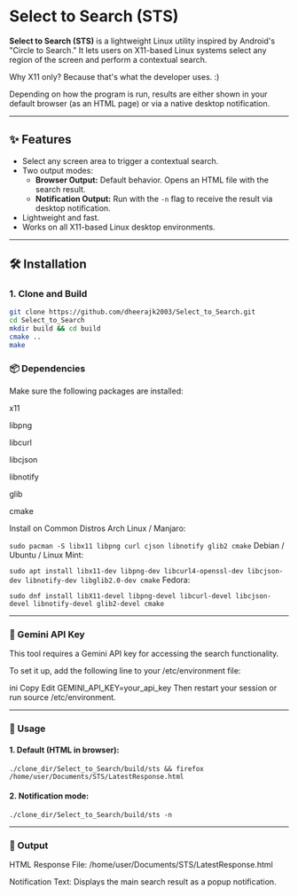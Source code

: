 # Select to Search (STS)

**Select to Search (STS)** is a lightweight Linux utility inspired by Android's "Circle to Search." It lets users on X11-based Linux systems select any region of the screen and perform a contextual search.

Why X11 only? Because that's what the developer uses. :)

Depending on how the program is run, results are either shown in your default browser (as an HTML page) or via a native desktop notification.

---

## ✨ Features

- Select any screen area to trigger a contextual search.
- Two output modes:
  - **Browser Output:** Default behavior. Opens an HTML file with the search result.
  - **Notification Output:** Run with the `-n` flag to receive the result via desktop notification.
- Lightweight and fast.
- Works on all X11-based Linux desktop environments.

---

## 🛠 Installation

### 1. Clone and Build

```bash
git clone https://github.com/dheerajk2003/Select_to_Search.git
cd Select_to_Search
mkdir build && cd build
cmake ..
make
```

### 📦 Dependencies
Make sure the following packages are installed:

x11

libpng

libcurl

libcjson

libnotify

glib

cmake

Install on Common Distros
Arch Linux / Manjaro:

```sudo pacman -S libx11 libpng curl cjson libnotify glib2 cmake```
Debian / Ubuntu / Linux Mint:


```sudo apt install libx11-dev libpng-dev libcurl4-openssl-dev libcjson-dev libnotify-dev libglib2.0-dev cmake```
Fedora:


```sudo dnf install libX11-devel libpng-devel libcurl-devel libcjson-devel libnotify-devel glib2-devel cmake```

---

### 🔑 Gemini API Key
This tool requires a Gemini API key for accessing the search functionality.

To set it up, add the following line to your /etc/environment file:

ini
Copy
Edit
GEMINI_API_KEY=your_api_key
Then restart your session or run source /etc/environment.

---

 ### 🚀 Usage
#### 1. Default (HTML in browser):

``` ./clone_dir/Select_to_Search/build/sts && firefox /home/user/Documents/STS/LatestResponse.html ```

#### 2. Notification mode:

``` ./clone_dir/Select_to_Search/build/sts -n ```


---

### 📂 Output
HTML Response File:
/home/user/Documents/STS/LatestResponse.html

Notification Text:
Displays the main search result as a popup notification.